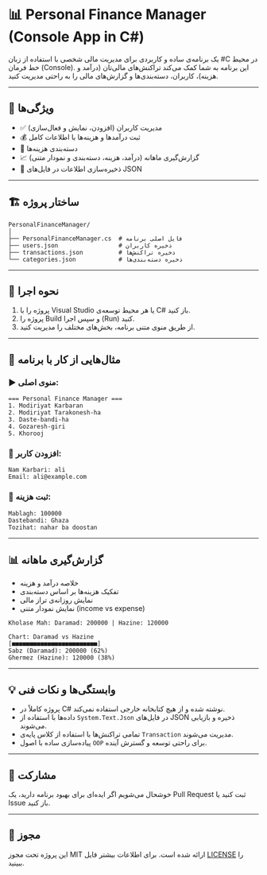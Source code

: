 
# 📊 Personal Finance Manager (Console App in C#)

یک برنامه‌ی ساده و کاربردی برای مدیریت مالی شخصی با استفاده از زبان #C در محیط خط فرمان (Console). این برنامه به شما کمک می‌کند تراکنش‌های مالی‌تان (درآمد و هزینه)، کاربران، دسته‌بندی‌ها و گزارش‌های مالی را به راحتی مدیریت کنید.

---

## 🧩 ویژگی‌ها

- ✅ مدیریت کاربران (افزودن، نمایش و فعال‌سازی)
- 💰 ثبت درآمدها و هزینه‌ها با اطلاعات کامل
- 📁 دسته‌بندی هزینه‌ها
- 📈 گزارش‌گیری ماهانه (درآمد، هزینه، دسته‌بندی و نمودار متنی)
- 💾 ذخیره‌سازی اطلاعات در فایل‌های JSON

---

## 🏗 ساختار پروژه

```
PersonalFinanceManager/
│
├── PersonalFinanceManager.cs  # فایل اصلی برنامه
├── users.json                 # ذخیره کاربران
├── transactions.json          # ذخیره تراکنش‌ها
└── categories.json            # ذخیره دسته‌بندی‌ها
```

---

## 🚀 نحوه اجرا

1. پروژه را با Visual Studio یا هر محیط توسعه‌ی C# باز کنید.
2. پروژه را Build و سپس اجرا (Run) کنید.
3. از طریق منوی متنی برنامه، بخش‌های مختلف را مدیریت کنید.

---

## 🧪 مثال‌هایی از کار با برنامه

### ▶️ منوی اصلی:
```
=== Personal Finance Manager ===
1. Modiriyat Karbaran
2. Modiriyat Tarakonesh-ha
3. Daste-bandi-ha
4. Gozaresh-giri
5. Khorooj
```

### 💼 افزودن کاربر:
```
Nam Karbari: ali
Email: ali@example.com
```

### 💸 ثبت هزینه:
```
Mablagh: 100000
Dastebandi: Ghaza
Tozihat: nahar ba doostan
```

---

## 📊 گزارش‌گیری ماهانه

- خلاصه درآمد و هزینه
- تفکیک هزینه‌ها بر اساس دسته‌بندی
- نمایش روزانه‌ی تراز مالی
- نمایش نمودار متنی (income vs expense)

```
Kholase Mah: Daramad: 200000 | Hazine: 120000

Chart: Daramad vs Hazine
[■■■■■■■■■■■■■■■■■■■■■■■■]  
Sabz (Daramad): 200000 (62%)  
Ghermez (Hazine): 120000 (38%)
```

---

## 💡 وابستگی‌ها و نکات فنی

- پروژه کاملاً در C# نوشته شده و از هیچ کتابخانه خارجی استفاده نمی‌کند.
- داده‌ها با استفاده از `System.Text.Json` در فایل‌های JSON ذخیره و بازیابی می‌شوند.
- تمامی تراکنش‌ها با استفاده از کلاس پایه‌ی `Transaction` مدیریت می‌شوند.
- پیاده‌سازی ساده با اصول `OOP` برای راحتی توسعه و گسترش آینده.

---

## 🤝 مشارکت

خوشحال می‌شویم اگر ایده‌ای برای بهبود برنامه دارید، یک Pull Request ثبت کنید یا Issue باز کنید.

---

## 📄 مجوز

این پروژه تحت مجوز MIT ارائه شده است. برای اطلاعات بیشتر فایل [LICENSE](LICENSE) را ببینید.
